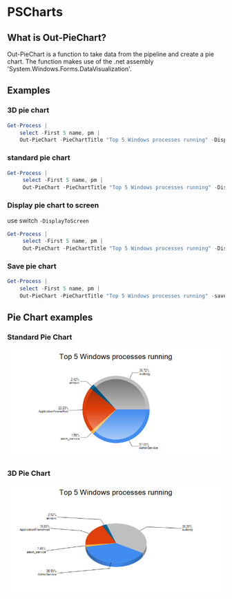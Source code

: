 # PSCharts

## What is Out-PieChart?
Out-PieChart is a function to take data from the pipeline and create a pie chart. The function makes use of the .net assembly 'System.Windows.Forms.DataVisualization'. 

## Examples
### 3D pie chart
```powershell
Get-Process | 
    select -First 5 name, pm | 
    Out-PieChart -PieChartTitle "Top 5 Windows processes running" -DisplayToScreen -Pie3D
```

### standard pie chart
```powershell
Get-Process | 
     select -First 5 name, pm | 
     Out-PieChart -PieChartTitle "Top 5 Windows processes running" -DisplayToScreen
```

### Display pie chart to screen
use switch `-DisplayToScreen`

```powershell
Get-Process | 
     select -First 5 name, pm | 
     Out-PieChart -PieChartTitle "Top 5 Windows processes running" -DisplayToScreen
```

### Save pie chart
```powershell
Get-Process | 
    select -First 5 name, pm | 
    Out-PieChart -PieChartTitle "Top 5 Windows processes running" -saveImage 'C:\tmp\Win_Process.png'
```

## Pie Chart examples

### Standard Pie Chart
![](images/Win_Process.png)

### 3D Pie Chart
![](images/Win_Process-3D.png)
